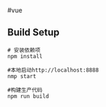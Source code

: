 #vue

## Build Setup

```
# 安装依赖项
npm install

#本地启动http://localhost:8888
nmp start

#构建生产代码
npm run build

```
